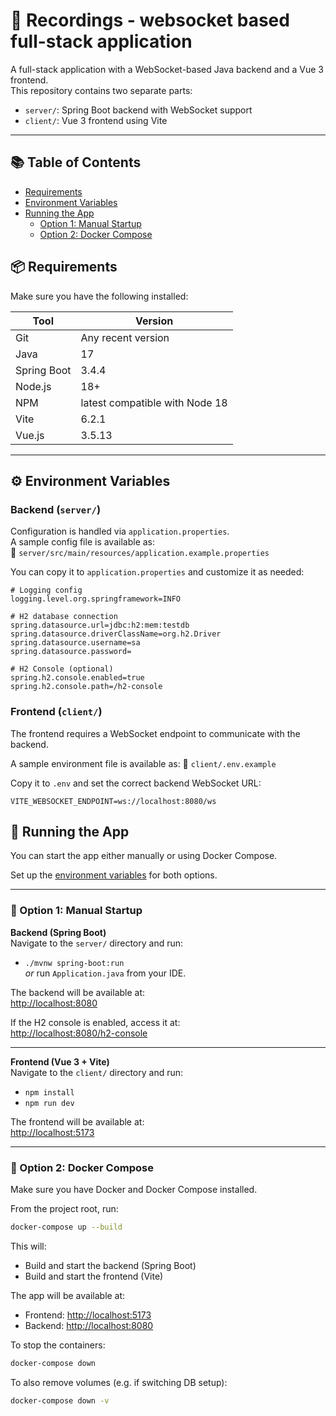 # 🧩 Recordings - websocket based full-stack application

A full-stack application with a WebSocket-based Java backend and a Vue 3 frontend.  
This repository contains two separate parts:

- `server/`: Spring Boot backend with WebSocket support
- `client/`: Vue 3 frontend using Vite

---

## 📚 Table of Contents

- [Requirements](#-requirements)
- [Environment Variables](#-environment-variables)
- [Running the App](#-running-the-app)
  - [Option 1: Manual Startup](#-option-1-manual-startup)
  - [Option 2: Docker Compose](#-option-2-docker-compose)

## 📦 Requirements

Make sure you have the following installed:

| Tool        | Version         |
|-------------|------------------|
| Git         | Any recent version |
| Java        | 17               |
| Spring Boot | 3.4.4            |
| Node.js     | 18+              |
| NPM         | latest compatible with Node 18 |
| Vite        | 6.2.1            |
| Vue.js      | 3.5.13           |

---

## ⚙️ Environment Variables

### Backend (`server/`)

Configuration is handled via `application.properties`.  
A sample config file is available as:  
📄 `server/src/main/resources/application.example.properties`

You can copy it to `application.properties` and customize it as needed:

```properties
# Logging config
logging.level.org.springframework=INFO

# H2 database connection
spring.datasource.url=jdbc:h2:mem:testdb
spring.datasource.driverClassName=org.h2.Driver
spring.datasource.username=sa
spring.datasource.password=

# H2 Console (optional)
spring.h2.console.enabled=true
spring.h2.console.path=/h2-console
```

### Frontend (`client/`)

The frontend requires a WebSocket endpoint to communicate with the backend.

A sample environment file is available as:
📄 `client/.env.example`

Copy it to `.env` and set the correct backend WebSocket URL:

```properties
VITE_WEBSOCKET_ENDPOINT=ws://localhost:8080/ws
```

## 🚀 Running the App

You can start the app either manually or using Docker Compose.

Set up the [environment variables](#-environment-variables) for both options.

---

### 🧭 Option 1: Manual Startup

**Backend (Spring Boot)**  
Navigate to the `server/` directory and run:

- `./mvnw spring-boot:run`  
  *or* run `Application.java` from your IDE.

The backend will be available at:  
[http://localhost:8080](http://localhost:8080)

If the H2 console is enabled, access it at:  
[http://localhost:8080/h2-console](http://localhost:8080/h2-console)

---

**Frontend (Vue 3 + Vite)**  
Navigate to the `client/` directory and run:

- `npm install`  
- `npm run dev`

The frontend will be available at:  
[http://localhost:5173](http://localhost:5173)

---

### 🐳 Option 2: Docker Compose

Make sure you have Docker and Docker Compose installed.

From the project root, run:
```bash
docker-compose up --build
```

This will:
- Build and start the backend (Spring Boot)
- Build and start the frontend (Vite)

The app will be available at:  
- Frontend: [http://localhost:5173](http://localhost:5173)  
- Backend: [http://localhost:8080](http://localhost:8080)

To stop the containers:  
```bash
docker-compose down
```

To also remove volumes (e.g. if switching DB setup):  
```bash
docker-compose down -v
```